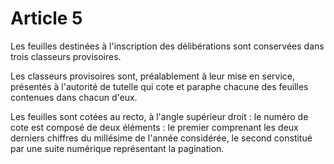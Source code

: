 # Article 5

Les feuilles destinées à l'inscription des délibérations sont conservées dans trois classeurs provisoires.

Les classeurs provisoires sont, préalablement à leur mise en service, présentés à l'autorité de tutelle qui cote et paraphe chacune des feuilles contenues dans chacun d'eux.

Les feuilles sont cotées au recto, à l'angle supérieur droit : le numéro de cote est composé de deux éléments : le premier comprenant les deux derniers chiffres du millésime de l'année considérée, le second constitué par une suite numérique représentant la pagination.
